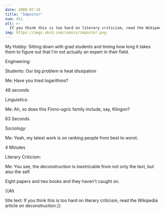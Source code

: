 ```yaml
---
date: 2008-07-18
title: "Impostor"
num: 451
alt: >-
  If you think this is too hard on literary criticism, read the Wikipedia article on deconstruction.
img: https://imgs.xkcd.com/comics/impostor.png
---
```

My Hobby: Sitting down with grad students and timing how long it takes them to figure out that I'm not actually an expert in their field.

Engineering:

Students: Our big problem is heat dissipation

Me: Have you tried logarithms?

48 seconds

Linguistics:

Me: Ah, so does this Finno-ugric family include, say, Klingon?

63 Seconds

Sociology:

Me: Yeah, my latest work is on ranking people from best to worst.

4 Minutes

Literary Criticism:

Me: You see, the deconstruction is inextricable from not only the text, but also the self.

Eight papers and two books and they haven't caught on.

{{Alt

title text: If you think this is too hard on literary criticism, read the Wikipedia article on deconstruction.}}